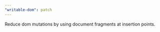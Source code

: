 ```yaml
---
"writable-dom": patch
---
```


Reduce dom mutations by using document fragments at insertion points.
